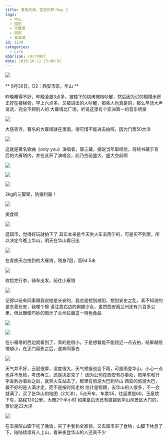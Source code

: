```yaml
---
title: 青色的海，蓝色的梦·Day 2
tags:
  - 华山
  - 国庆
  - 大雁塔
  - 西安
  - 青海湖
id: 1134
categories:
  - Life
abbrlink: c4c749bf
date: 2010-10-12 23:40:01
---
```

![](/images/2010/10/12_201010130008503581_7280.jpg)
&nbsp;

** 9月30日，D2：西安市区，华山 **

昨晚睡得不好，昨晚凌晨3点多，被楼下的烧烤摊档吵醒，然后因为订的榻榻米房正好在楼梯旁，早上六点多，又被进出的人吵醒，那些人也真是的，那么早还大声说话，完全不顾别人的
大雁塔北广场，听说这里有个亚洲第一的音乐喷泉
<!--more-->
![](/images/2010/10/12_201010130031111460_7281.jpg)

大慈恩寺，著名的大雁塔就在里面，很可惜不能进去拍照，因为门票50大洋

![](/images/2010/10/12_201010130035250510_7282.jpg)

这就是著名歌曲《only you》演唱者，唐三藏，据说当年取经后，将经书藏于背后的大雁塔内，并在此开了演唱会，此乃空前盛大、盛大空前啊

![](/images/2010/10/12_201010130038121512_7283.jpg)

![](/images/2010/10/12_201010130038392574_7284.jpg)

![](/images/2010/10/12_201010130038472125_7285.jpg)

2kg的三脚架，防狼利器！

![](/images/2010/10/12_201010130039337558_7286.jpg)

美食街

![](/images/2010/10/12_201010130039533527_7287.jpg)

逛超市，觉得好玩就拍下了
其实本来是今天坐火车去西宁的，可是买不到票，所以决定今晚上华山，明天在华山看日出

![](/images/2010/10/12_201010130044142180_7288.jpg)

在青旅天台拍到的大雁塔，塔身7层，高64.5米

![](/images/2010/10/12_201010130045475525_7289.jpg)

收拾完行李，骑车出发，前往小雁塔

![](/images/2010/10/12_201010130046393128_7290.jpg)

记得以前有同事跟我说她是长安的，我总是想到咸阳，想到安史之乱，素不知说的是东莞长安，我哩个擦
请注意右边的婀娜少女，虽然西安离兰州还有六百多公里，但此雕像巧妙的暗示了兰州拉面这一特色食品

![](/images/2010/10/12_201010130046503514_7291.jpg)

![](/images/2010/10/12_201010130046594432_7292.jpg)

在小雁塔的西边就看到了，真的是很小，于是想看能不能绕近一点去拍，结果越绕塔越小，在正门留影之后，遂奔同事去

![](/images/2010/10/12_201010130134331118_7293.jpg)

天气并不好，云层很厚，湿度很大，天气预报说会下雨，可是雨登华山，小心一点也并不危险，考虑再三，还是决定克了！
因为公司在西安有办事处，把单车和行李丢到办事处之后，就奔火车站去了，那里有旅游大巴到华山
西安的旅游大巴，最不好的是人满才走，而不是按时间走的
估计是假期，去华山的人很多，不一会就满了，买了张华山的地图（2大洋），5点开车，车票35，往返票是60，玉泉院下车，路程120公里，大概2个半小时
如果是白天还有直接到华山风景区大门的，票价是22大洋

![](/images/2010/10/12_201010130057354318_7294.jpg)

在玉泉院山脚下吃了晚饭，买了手套和全家锁，又去超市买了食物，山脚下休息了下，陆陆续续有人上山，看来夜登华山的人还真不少
